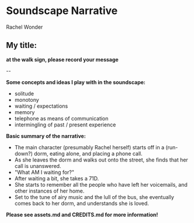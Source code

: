 # Soundscape Narrative
Rachel Wonder

## My title:
**at the walk sign, please record your message**

--

**Some concepts and ideas I play with in the soundscape:**
* solitude
* monotony
* waiting / expectations
* memory
* telephone as means of communication
* intermingling of past / present experience

**Basic summary of the narrative:**
* The main character (presumably Rachel herself) starts off in a (run-down?) dorm, eating alone, and placing a phone call. 
* As she leaves the dorm and walks out onto the street, she finds that her call is unanswered. 
* "What AM I waiting for?" 
* After waiting a bit, she takes a 71D.
* She starts to remember all the people who have left her voicemails, and other instances of her home. 
* Set to the tune of airy music and the lull of the bus, she eventually comes back to her dorm, and understands she is loved.


**Please see assets.md and CREDITS.md for more information!**

